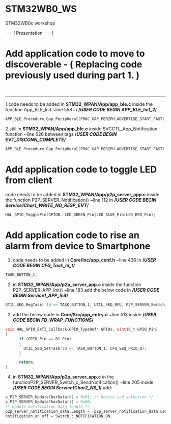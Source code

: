# STM32WB0_WS
STM32WB0x workshop 

----!
Presentation
----!

# Add application code to move to discoverable - ( Replacing code previously used during part 1. )
<br>

----

1.code needs to be added in **STM32_WPAN/App/app_ble.c** inside the function App_BLE_Init ~line 558 in **/*USER CODE BEGIN APP_BLE_Init_2*/**

```c
APP_BLE_Procedure_Gap_Peripheral(PROC_GAP_PERIPH_ADVERTISE_START_FAST);
```
2.stiil in **STM32_WPAN/App/app_ble.c** inside SVCCTL_App_Notification function
~line 626 between tags **/*USER CODE BEGIN EVT_DISCONN_COMPLETE*/**

```c
APP_BLE_Procedure_Gap_Peripheral(PROC_GAP_PERIPH_ADVERTISE_START_FAST);
```

# Add application code to toggle LED from client

code needs to be added in **STM32_WPAN/App/p2p_server_app.c** inside the function P2P_SERVER_Notification() ~line 112 in **/*USER CODE BEGIN Service1Char1_WRITE_NO_RESP_EVT*/**

```c
HAL_GPIO_TogglePin(GPIOB, LED_GREEN_Pin|LED_BLUE_Pin|LED_RED_Pin);
```

# Add application code to rise an alarm from device to Smartphone

1. code needs to be added in **Core/Inc/app_conf.h** ~line 436  in **/*USER CODE BEGIN CFG_Task_Id_t*/**

```c
TASK_BUTTON_1,
```

2. in **STM32_WPAN/App/p2p_server_app.c** inside the function P2P_SERVER_APP_Init() ~line 183 add the below code in 
**/*USER CODE BEGIN Service1_APP_Init*/**

```c
UTIL_SEQ_RegTask( 1U << TASK_BUTTON_1, UTIL_SEQ_RFU, P2P_SERVER_Switch_c_SendNotification);
```

3. add the below code in **Core/Src/app_entry.c** ~line 513 inside **/*USER CODE BEGIN FD_WRAP_FUNCTIONS*/** 

```c
void HAL_GPIO_EXTI_Callback(GPIO_TypeDef* GPIOx, uint16_t GPIO_Pin)
{
	  if (GPIO_Pin == B1_Pin)
	  {
	    UTIL_SEQ_SetTask(1U << TASK_BUTTON_1, CFG_SEQ_PRIO_0);
	  }

	  return;
}
```
4.  in **STM32_WPAN/App/p2p_server_app.c** in the functionP2P_SERVER_Switch_c_SendNotification() ~line 205 inside **/*USER CODE BEGIN Service1Char2_NS_1*/** add:

```c
a_P2P_SERVER_UpdateCharData[0] = 0x01; /* Device Led selection */
a_P2P_SERVER_UpdateCharData[1] = 0x00;
/* Update notification data length */
p2p_server_notification_data.Length = (p2p_server_notification_data.Length) + 2;
notification_on_off = Switch_c_NOTIFICATION_ON;
```

